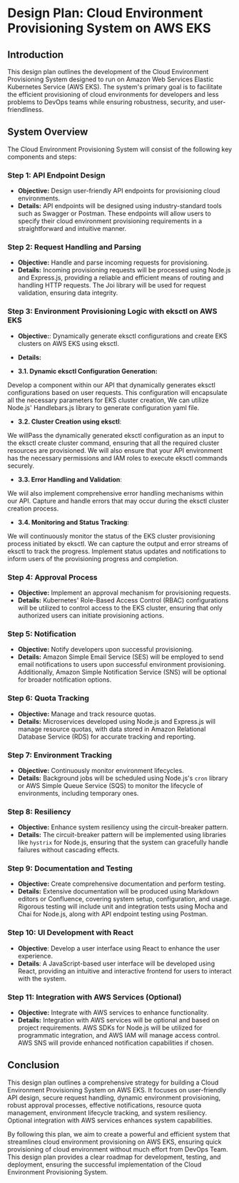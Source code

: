 # Design Plan: Cloud Environment Provisioning System on AWS EKS

## Introduction

This design plan outlines the development of the Cloud Environment Provisioning System designed to run on Amazon Web Services Elastic Kubernetes Service (AWS EKS). The system's primary goal is to facilitate the efficient provisioning of cloud environments for developers and less problems to DevOps teams while ensuring robustness, security, and user-friendliness.

## System Overview

The Cloud Environment Provisioning System will consist of the following key components and steps:

### Step 1: API Endpoint Design

- **Objective:** Design user-friendly API endpoints for provisioning cloud environments.
- **Details:** API endpoints will be designed using industry-standard tools such as Swagger or Postman. These endpoints will allow users to specify their cloud environment provisioning requirements in a straightforward and intuitive manner.

### Step 2: Request Handling and Parsing

- **Objective:** Handle and parse incoming requests for provisioning.
- **Details:** Incoming provisioning requests will be processed using Node.js and Express.js, providing a reliable and efficient means of routing and handling HTTP requests. The Joi library will be used for request validation, ensuring data integrity.

### Step 3: Environment Provisioning Logic with eksctl on AWS EKS

- **Objective:**: Dynamically generate eksctl configurations and create EKS clusters on AWS EKS using eksctl.

- **Details:**

- **3.1. Dynamic eksctl Configuration Generation:**

Develop a component within our API that dynamically generates eksctl configurations based on user requests. This configuration will encapsulate all the necessary parameters for EKS cluster creation, We can utilize Node.js' Handlebars.js library to generate configuration yaml file.

- **3.2. Cluster Creation using eksctl**:

We willPass the dynamically generated eksctl configuration as an input to the eksctl create cluster command, ensuring that all the required cluster resources are provisioned.
We will also ensure that your API environment has the necessary permissions and IAM roles to execute eksctl commands securely.

- **3.3. Error Handling and Validation**:

We wiil also implement comprehensive error handling mechanisms within our API. Capture and handle errors that may occur during the eksctl cluster creation process.

-  **3.4. Monitoring and Status Tracking**:

We will continuously monitor the status of the EKS cluster provisioning process initiated by eksctl. We can capture the output and error streams of eksctl to track the progress.
Implement status updates and notifications to inform users of the provisioning progress and completion.

### Step 4: Approval Process

- **Objective:** Implement an approval mechanism for provisioning requests.
- **Details:** Kubernetes' Role-Based Access Control (RBAC) configurations will be utilized to control access to the EKS cluster, ensuring that only authorized users can initiate provisioning actions.

### Step 5: Notification

- **Objective:** Notify developers upon successful provisioning.
- **Details:** Amazon Simple Email Service (SES) will be employed to send email notifications to users upon successful environment provisioning. Additionally, Amazon Simple Notification Service (SNS) will be optional for broader notification options.

### Step 6: Quota Tracking

- **Objective:** Manage and track resource quotas.
- **Details:** Microservices developed using Node.js and Express.js will manage resource quotas, with data stored in Amazon Relational Database Service (RDS) for accurate tracking and reporting.

### Step 7: Environment Tracking

- **Objective:** Continuously monitor environment lifecycles.
- **Details:** Background jobs will be scheduled using Node.js's `cron` library or AWS Simple Queue Service (SQS) to monitor the lifecycle of environments, including temporary ones.

### Step 8: Resiliency

- **Objective:** Enhance system resiliency using the circuit-breaker pattern.
- **Details:** The circuit-breaker pattern will be implemented using libraries like `hystrix` for Node.js, ensuring that the system can gracefully handle failures without cascading effects.

### Step 9: Documentation and Testing

- **Objective:** Create comprehensive documentation and perform testing.
- **Details:** Extensive documentation will be produced using Markdown editors or Confluence, covering system setup, configuration, and usage. Rigorous testing will include unit and integration tests using Mocha and Chai for Node.js, along with API endpoint testing using Postman.

### Step 10: UI Development with React
- **Objective**: Develop a user interface using React to enhance the user experience.
- **Details**: A JavaScript-based user interface will be developed using React, providing an intuitive and interactive frontend for users to interact with the system.

### Step 11: Integration with AWS Services (Optional)

- **Objective:** Integrate with AWS services to enhance functionality.
- **Details:** Integration with AWS services will be optional and based on project requirements. AWS SDKs for Node.js will be utilized for programmatic integration, and AWS IAM will manage access control. AWS SNS will provide enhanced notification capabilities if chosen.

## Conclusion

This design plan outlines a comprehensive strategy for building a Cloud Environment Provisioning System on AWS EKS. It focuses on user-friendly API design, secure request handling, dynamic environment provisioning, robust approval processes, effective notifications, resource quota management, environment lifecycle tracking, and system resiliency. Optional integration with AWS services enhances system capabilities.

By following this plan, we aim to create a powerful and efficient system that streamlines cloud environment provisioning on AWS EKS, ensuring quick provisioning of cloud environment without much effort from DevOps Team. This design plan provides a clear roadmap for development, testing, and deployment, ensuring the successful implementation of the Cloud Environment Provisioning System.
